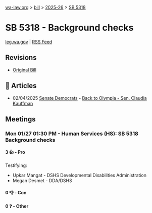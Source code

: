 [wa-law.org](/) > [bill](/bill/) > [2025-26](/bill/2025-26/) > [SB 5318](/bill/2025-26/sb/5318/)

# SB 5318 - Background checks
[leg.wa.gov](https://app.leg.wa.gov/billsummary?BillNumber=5318&Year=2025&Initiative=false) | [RSS Feed](./rss.xml)

## Revisions
* [Original Bill](1/)

## 📰 Articles
* 02/04/2025 [Senate Democrats](/org/senate_democrats/) - [Back to Olympia - Sen. Claudia Kauffman](https://senatedemocrats.wa.gov/kauffman/2025/02/04/back-to-olympia/#:~:text=SB%205318)

## Meetings
### Mon 01/27 01:30 PM - Human Services (HS): SB 5318 Background checks
#### 3 👍 - Pro
Testifying:
* Upkar Mangat - DSHS Developmental Disabilities Administration
* Megan Desmet - DDA/DSHS

#### 0 👎 - Con

#### 0 ❓ - Other
